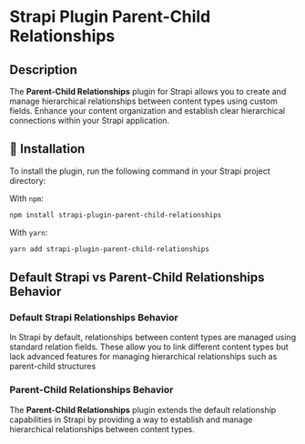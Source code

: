 # Strapi Plugin Parent-Child Relationships

## Description

The **Parent-Child Relationships** plugin for Strapi allows you to create and manage hierarchical relationships between content types using custom fields. Enhance your content organization and establish clear hierarchical connections within your Strapi application.

## 🔧 Installation

To install the plugin, run the following command in your Strapi project directory:

With `npm`:

```bash
npm install strapi-plugin-parent-child-relationships
```

With `yarn`:

```bash
yarn add strapi-plugin-parent-child-relationships
```

## Default Strapi vs Parent-Child Relationships Behavior

### Default Strapi Relationships Behavior

In Strapi by default, relationships between content types are managed using standard relation fields.
These allow you to link different content types but lack advanced features for managing hierarchical relationships such as parent-child structures

### Parent-Child Relationships Behavior

The **Parent-Child Relationships** plugin extends the default relationship capabilities in Strapi by providing a way to establish and manage hierarchical relationships between content types.

